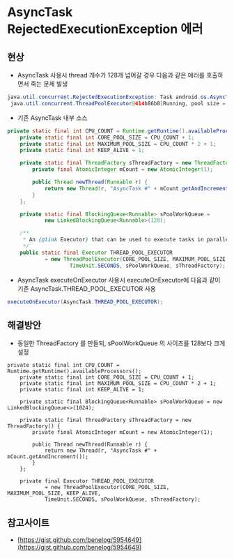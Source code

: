 # AsyncTask RejectedExecutionException 에러

## 현상

* AsyncTask 사용시 thread 개수가 128개 넘어갈 경우 다음과 같은 에러를 호출하면서 죽는 문제 발생
```Java
java.util.concurrent.RejectedExecutionException: Task android.os.AsyncTask$3@42212328 rejected from
 java.util.concurrent.ThreadPoolExecutor@414b86b8[Running, pool size = 128, active threads = 128, queued tasks = 10, completed tasks = 475]

```

* 기존 AsyncTask 내부 소스
```JAVA
private static final int CPU_COUNT = Runtime.getRuntime().availableProcessors();
    private static final int CORE_POOL_SIZE = CPU_COUNT + 1;
    private static final int MAXIMUM_POOL_SIZE = CPU_COUNT * 2 + 1;
    private static final int KEEP_ALIVE = 1;

    private static final ThreadFactory sThreadFactory = new ThreadFactory() {
        private final AtomicInteger mCount = new AtomicInteger(1);

        public Thread newThread(Runnable r) {
            return new Thread(r, "AsyncTask #" + mCount.getAndIncrement());
        }
    };

    private static final BlockingQueue<Runnable> sPoolWorkQueue =
            new LinkedBlockingQueue<Runnable>(128);

    /**
     * An {@link Executor} that can be used to execute tasks in parallel.
     */
    public static final Executor THREAD_POOL_EXECUTOR
            = new ThreadPoolExecutor(CORE_POOL_SIZE, MAXIMUM_POOL_SIZE, KEEP_ALIVE,
                    TimeUnit.SECONDS, sPoolWorkQueue, sThreadFactory);
```

* AsyncTask executeOnExecutor 사용시 executeOnExecutor에 다음과 같이 기존 AsyncTask.THREAD_POOL_EXECUTOR 사용
```Java
executeOnExecutor(AsyncTask.THREAD_POOL_EXECUTOR);
```


## 해결방안
* 동일한 ThreadFactory 를 만들되, sPoolWorkQueue 의 사이즈를 128보다 크게 설정
```
private static final int CPU_COUNT = Runtime.getRuntime().availableProcessors();
    private static final int CORE_POOL_SIZE = CPU_COUNT + 1;
    private static final int MAXIMUM_POOL_SIZE = CPU_COUNT * 2 + 1;
    private static final int KEEP_ALIVE = 1;

    private static final BlockingQueue<Runnable> sPoolWorkQueue = new LinkedBlockingQueue<>(1024);

    private static final ThreadFactory sThreadFactory = new ThreadFactory() {
        private final AtomicInteger mCount = new AtomicInteger(1);

        public Thread newThread(Runnable r) {
            return new Thread(r, "AsyncTask #" + mCount.getAndIncrement());
        }
    };

    private final Executor THREAD_POOL_EXECUTOR
            = new ThreadPoolExecutor(CORE_POOL_SIZE, MAXIMUM_POOL_SIZE, KEEP_ALIVE,
            TimeUnit.SECONDS, sPoolWorkQueue, sThreadFactory);
```

## 참고사이트
* [https://gist.github.com/benelog/5954649](https://gist.github.com/benelog/5954649)